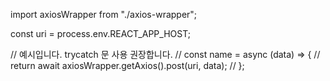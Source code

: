 import axiosWrapper from "./axios-wrapper";

const uri = process.env.REACT_APP_HOST;

// 예시입니다. trycatch 문 사용 권장합니다.
// const name = async (data) => {
// return await axiosWrapper.getAxios().post(uri, data);
// };
